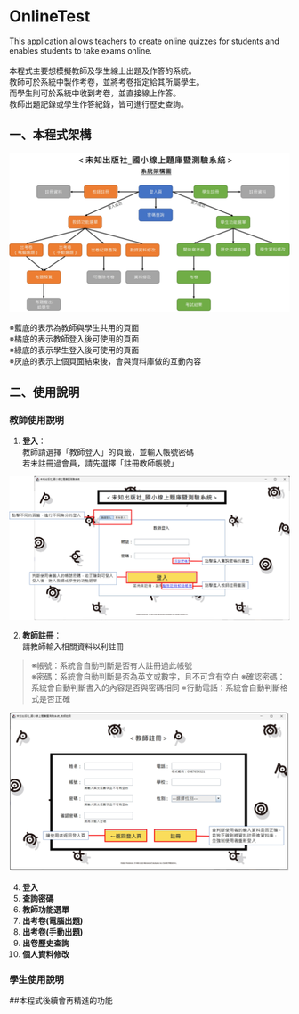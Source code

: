 # OnlineTest
This application allows teachers to create online quizzes for students and enables students to take exams online. <br><br>
本程式主要想模擬教師及學生線上出題及作答的系統。<br>
教師可於系統中製作考卷，並將考卷指定給其所屬學生。<br>
而學生則可於系統中收到考卷，並直接線上作答。<br>
教師出題記錄或學生作答紀錄，皆可進行歷史查詢。

## 一、本程式架構

![架構圖](GitHub解說圖片/架構圖.jpg)

※藍底的表示為教師與學生共用的頁面<br>
※橘底的表示教師登入後可使用的頁面<br>
※綠底的表示學生登入後可使用的頁面<br>
※灰底的表示上個頁面結束後，會與資料庫做的互動內容



## 二、使用說明
### 教師使用說明

1. **登入**：<br>
教師請選擇「教師登入」的頁籤，並輸入帳號密碼<br>
若未註冊過會員，請先選擇「註冊教師帳號」<br>

![登入](GitHub解說圖片/登入頁.jpg)
<br>

2. **教師註冊**：<br>
請教師輸入相關資料以利註冊<br>
> ※帳號：系統會自動判斷是否有人註冊過此帳號<br>
> ※密碼：系統會自動判斷是否為英文或數字，且不可含有空白
> ※確認密碼：系統會自動判斷書入的內容是否與密碼相同
> ※行動電話：系統會自動判斷格式是否正確

![教師註冊](GitHub解說圖片/教師註冊.jpg)
<br>

4. **登入**
5. **查詢密碼**
6. **教師功能選單**
7. **出考卷(電腦出題)**
8. **出考卷(手動出題)**
9. **出卷歷史查詢**
10. **個人資料修改**

### 學生使用說明

##本程式後續會再精進的功能
